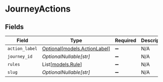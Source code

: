 # JourneyActions


## Fields

| Field                                                    | Type                                                     | Required                                                 | Description                                              |
| -------------------------------------------------------- | -------------------------------------------------------- | -------------------------------------------------------- | -------------------------------------------------------- |
| `action_label`                                           | [Optional[models.ActionLabel]](../models/actionlabel.md) | :heavy_minus_sign:                                       | N/A                                                      |
| `journey_id`                                             | *OptionalNullable[str]*                                  | :heavy_minus_sign:                                       | N/A                                                      |
| `rules`                                                  | List[[models.Rule](../models/rule.md)]                   | :heavy_minus_sign:                                       | N/A                                                      |
| `slug`                                                   | *OptionalNullable[str]*                                  | :heavy_minus_sign:                                       | N/A                                                      |